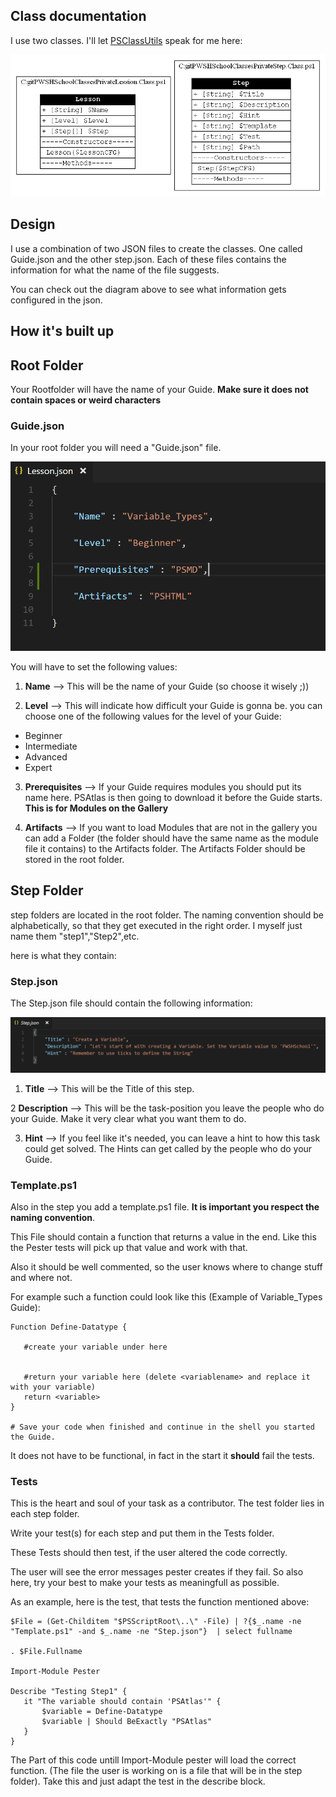 ## Class documentation

I use two classes. I'll let [PSClassUtils](https://github.com/Stephanevg/PSClassUtils) speak for me here:

![ClassDiagram](../Img/ClassDiagram.png)

## Design

I use a combination of two JSON files to create the classes. One called Guide.json and the other step.json. 
Each of these files contains the information for what the name of the file suggests.

You can check out the diagram above to see what information gets configured in the json.

## How it's built up

## Root Folder

Your Rootfolder will have the name of your Guide. **Make sure it does not contain spaces or weird characters**

### Guide.json 

In your root folder you will need a "Guide.json" file. 

![GuideJSON](../Img/GuideJSON.PNG)

You will have to set the following values:

1. **Name** --> This will be the name of your Guide (so choose it wisely ;))

2. **Level** --> This will indicate how difficult your Guide is gonna be. 
 you can choose one of the following values for the level of your Guide:
  * Beginner
  * Intermediate
  * Advanced
  * Expert
 
 3. **Prerequisites** --> If your Guide requires modules you should put its name here. PSAtlas is then going to download it before the Guide starts. **This is for Modules on the Gallery**
 
 4. **Artifacts** --> If you want to load Modules that are not in the gallery you can add a Folder (the folder should have the same name as the module file it contains) to the Artifacts folder. The Artifacts Folder should be stored in the root folder. 
 
 ## Step Folder 
 
 step folders are located in the root folder. The naming convention should be alphabetically, 
 so that they get executed in the right order. I myself just name them "step1","Step2",etc.
 
 here is what they contain:
 
 ### Step.json
 
 The Step.json file should contain the following information:
 
 ![StepJSON](../Img/StepJSON.PNG)
 
1. **Title** --> This will be the Title of this step.

2 **Description** --> This will be the task-position you leave the people who do your Guide. Make it very clear what you want them to do.

3. **Hint** --> If you feel like it's needed, you can leave a hint to how this task could get solved. The Hints can get called by the people who do your Guide.

### Template.ps1
  
  Also in the step you add a template.ps1 file. **It is important you respect the naming convention**.
  
  This File should contain a function that returns a value in the end. 
  Like this the Pester tests will pick up that value and work with that. 
  
  Also it should be well commented, so the user knows where to change stuff and where not.
  
  For example such a function could look like this (Example of Variable_Types Guide):
  
 ```
 Function Define-Datatype {
    
    #create your variable under here
    

    #return your variable here (delete <variablename> and replace it with your variable)
    return <variable>
}

# Save your code when finished and continue in the shell you started the Guide.
 ```
 It does not have to be functional, in fact in the start it **should** fail the tests. 
 
 ### Tests
 
 This is the heart and soul of your task as a contributor. The test folder lies in each step folder.
 
 Write your test(s) for each step and put them in the Tests folder. 
 
 These Tests should then test, if the user altered the code correctly.
 
 The user will see the error messages pester creates if they fail. So also here, try your best 
 to make your tests as meaningfull as possible. 
 
 As an example, here is the test, that tests the function mentioned above:
 
 ```
 $File = (Get-Childitem "$PSScriptRoot\..\" -File) | ?{$_.name -ne "Template.ps1" -and $_.name -ne "Step.json"}  | select fullname

. $File.Fullname

Import-Module Pester

Describe "Testing Step1" {
    it "The variable should contain 'PSAtlas'" {
        $variable = Define-Datatype
        $variable | Should BeExactly "PSAtlas" 
    }
}
 ```
The Part of this code untill Import-Module pester will load the correct function. (The file the user is working on is a file that will be in the step folder). Take this and just adapt the test in the describe block.
